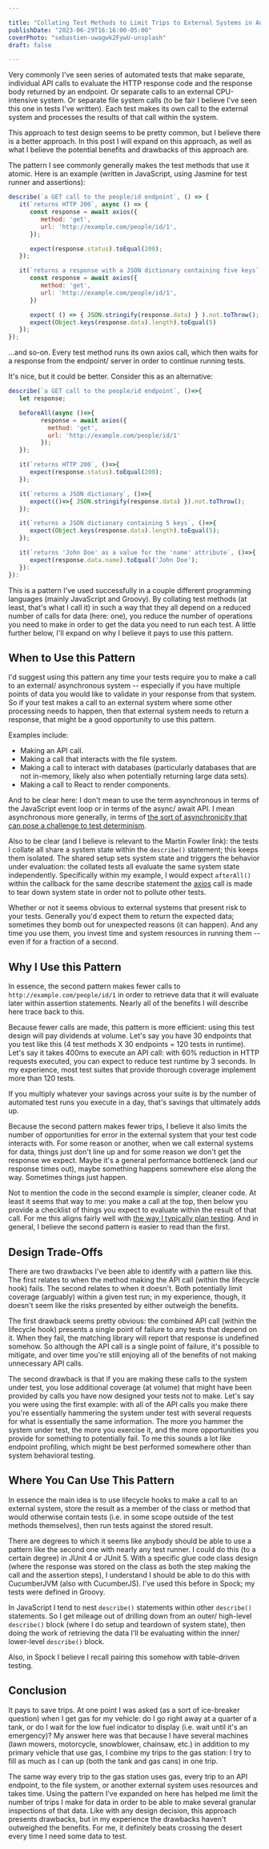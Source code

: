 ```yaml
---

title: "Collating Test Methods to Limit Trips to External Systems in Automated Tests"
publishDate: "2023-06-29T16:16:00-05:00"
coverPhoto: "sebastien-uwagwk2FywU-unsplash"
draft: false

---
```


Very commonly I've seen series of automated tests that make separate, individual API calls to evaluate the HTTP response code and the response body returned by an endpoint. Or separate calls to an external CPU-intensive system. Or separate file system calls (to be fair I believe I've seen this one in tests I've written). Each test makes its own call to the external system and processes the results of that call within the system.

This approach to test design seems to be pretty common, but I believe there is a better approach. In this post I will expand on this approach, as well as what I believe the potential benefits and drawbacks of this approach are.

The pattern I see commonly generally makes the test methods that use it atomic. Here is an example (written in JavaScript, using Jasmine for test runner and assertions):

```javascript
describe(`a GET call to the people/id endpoint`, () => {
   it(`returns HTTP 200`, async () => {
      const response = await axios({
         method: 'get',
         url: 'http://example.com/people/id/1',
      });

      expect(response.status).toEqual(200);
   });

   it(`returns a response with a JSON dictionary containing five keys` async () => {
      const response = await axios({
         method: 'get',
         url: 'http://example.com/people/id/1',
      })

      expect( () => { JSON.stringify(response.data) } ).not.toThrow();
      expect(Object.keys(response.data).length).toEqual(5)
   });
});
```

...and so-on. Every test method runs its own axios call, which then waits for a response from the endpoint/ server in order to continue running tests.

It's nice, but it could be better. Consider this as an alternative:

```javascript
describe(`a GET call to the people/id endpoint`, ()=>{
   let response;

   beforeAll(async ()=>{
         response = await axios({
           method: 'get',
           url: 'http://example.com/people/id/1'
         });
   });

   it(`returns HTTP 200`, ()=>{
      expect(response.status).toEqual(200);
   });

   it(`returns a JSON dictionary`, ()=>{
      expect(()=>{ JSON.stringify(response.data) }).not.toThrow();
   });

   it(`returns a JSON dictionary containing 5 keys`, ()=>{
      expect(Object.keys(response.data).length).toEqual(5);
   });

   it(`returns 'John Doe' as a value for the 'name' attribute`, ()=>{
      expect(response.data.name).toEqual('John Doe');
   }):
}):
```

This is a pattern I've used successfully in a couple different programming languages (mainly JavaScript and Groovy). By collating test methods (at least, that's what I call it) in such a way that they all depend on a reduced number of calls for data (here: one), you reduce the number of operations you need to make in order to get the data you need to run each test. A little further below, I'll expand on why I believe it pays to use this pattern.

## When to Use this Pattern

I'd suggest using this pattern any time your tests require you to make a call to an external/ asynchronous system -- especially if you have multiple points of data you would like to validate in your response from that system. So if your test makes a call to an external system where some other processing needs to happen, then that external system needs to return a response, that might be a good opportunity to use this pattern.

Examples include:

- Making an API call.
- Making a call that interacts with the file system.
- Making a call to interact with databases (particularly databases that are not in-memory, likely also when potentially returning large data sets).
- Making a call to React to render components.

And to be clear here: I don't mean to use the term asynchronous in terms of the JavaScript event loop or in terms of the async/ await API. I mean asynchronous more generally, in terms of [the sort of asynchronicity that can pose a challenge to test determinism](https://martinfowler.com/articles/nonDeterminism.html#AsynchronousBehavior).

Also to be clear (and I believe is relevant to the Martin Fowler link): the tests I collate all share a system state within the `describe()` statement; this keeps them isolated. The shared setup sets system state and triggers the behavior under evaluation: the collated tests all evaluate the same system state independently. Specifically within my example, I would expect `afterAll()` within the callback for the same describe statement the [axios](https://www.npmjs.com/package/axios) call is made to tear down system state in order not to pollute other tests.

Whether or not it seems obvious to external systems that present risk to your tests. Generally you'd expect them to return the expected data; sometimes they bomb out for unexpected reasons (it can happen). And any time you use them, you invest time and system resources in running them -- even if for a fraction of a second.

## Why I Use this Pattern

In essence, the second pattern makes fewer calls to `http://example.com/people/id/1` in order to retrieve data that it will evaluate later within assertion statements. Nearly all of the benefits I will describe here trace back to this.

Because fewer calls are made, this pattern is more efficient: using this test design will pay dividends at volume. Let's say you have 30 endpoints that you test like this (4 test methods X 30 endpoints = 120 tests in runtime). Let's say it takes 400ms to execute an API call: with 60% reduction in HTTP requests executed, you can expect to reduce test runtime by 3 seconds. In my experience, most test suites that provide thorough coverage implement more than 120 tests.

If you multiply whatever your savings across your suite is by the number of automated test runs you execute in a day, that's savings that ultimately adds up.

Because the second pattern makes fewer trips, I believe it also limits the number of opportunities for error in the external system that your test code interacts with. For some reason or another, when we call external systems for data, things just don't line up and for some reason we don't get the response we expect. Maybe it's a general performance bottleneck (and our response times out), maybe something happens somewhere else along the way. Sometimes things just happen.

Not to mention the code in the second example is simpler, cleaner code. At least it seems that way to me: you make a call at the top, then below you provide a checklist of things you expect to evaluate within the result of that call. For me this aligns fairly well with [the way I typically plan testing](/blog/posts/how-i-write-test-plans-for-new-functionality/). And in general, I believe the second pattern is easier to read than the first.

## Design Trade-Offs

There are two drawbacks I've been able to identify with a pattern like this. The first relates to when the method making the API call (within the lifecycle hook) fails. The second relates to when it doesn't. Both potentially limit coverage (arguably) within a given test run; in my experience, though, it doesn't seem like the risks presented by either outweigh the benefits.

The first drawback seems pretty obvious: the combined API call (within the lifecycle hook) presents a single point of failure to any tests that depend on it. When they fail, the matching library will report that response is undefined somehow. So although the API call is a single point of failure, it's possible to mitigate, and over time you're still enjoying all of the benefits of not making unnecessary API calls.

The second drawback is that if you are making these calls to the system under test, you lose additional coverage (at volume) that might have been provided by calls you have now designed your tests not to make. Let's say you were using the first example: with all of the API calls you make there you're essentially hammering the system under test with several requests for what is essentially the same information. The more you hammer the system under test, the more you exercise it, and the more opportunities you provide for something to potentially fail. To me this sounds a lot like endpoint profiling, which might be best performed somewhere other than system behavioral testing.

## Where You Can Use This Pattern

In essence the main idea is to use lifecycle hooks to make a call to an external system, store the result as a member of the class or method that would otherwise contain tests (i.e. in some scope outside of the test methods themselves), then run tests against the stored result.

There are degrees to which it seems like anybody should be able to use a pattern like the second one with nearly any test runner. I could do this (to a certain degree) in JUnit 4 or JUnit 5. With a specific glue code class design (where the response was stored on the class as both the step making the call and the assertion steps), I understand I should be able to do this with CucumberJVM (also with CucumberJS). I've used this before in Spock; my tests were defined in Groovy.

In JavaScript I tend to nest `describe()` statements within other `describe()` statements. So I get mileage out of drilling down from an outer/ high-level `describe()` block (where I do setup and teardown of system state), then doing the work of retrieving the data I'll be evaluating within the inner/ lower-level `describe()` block.

Also, in Spock I believe I recall pairing this somehow with table-driven testing.

## Conclusion

It pays to save trips. At one point I was asked (as a sort of ice-breaker question) when I get gas for my vehicle: do I go right away at a quarter of a tank, or do I wait for the low fuel indicator to display (i.e. wait until it's an emergency)? My answer here was that because I have several machines (lawn mowers, motorcycle, snowblower, chainsaw, etc.) in addition to my primary vehicle that use gas, I combine my trips to the gas station: I try to fill as much as I can up (both the tank and gas cans) in one trip.

The same way every trip to the gas station uses gas, every trip to an API endpoint, to the file system, or another external system uses resources and takes time. Using the pattern I've expanded on here has helped me limit the number of trips I make for data in order to be able to make several granular inspections of that data. Like with any design decision, this approach presents drawbacks, but in my experience the drawbacks haven't outweighed the benefits. For me, it definitely beats crossing the desert every time I need some data to test.